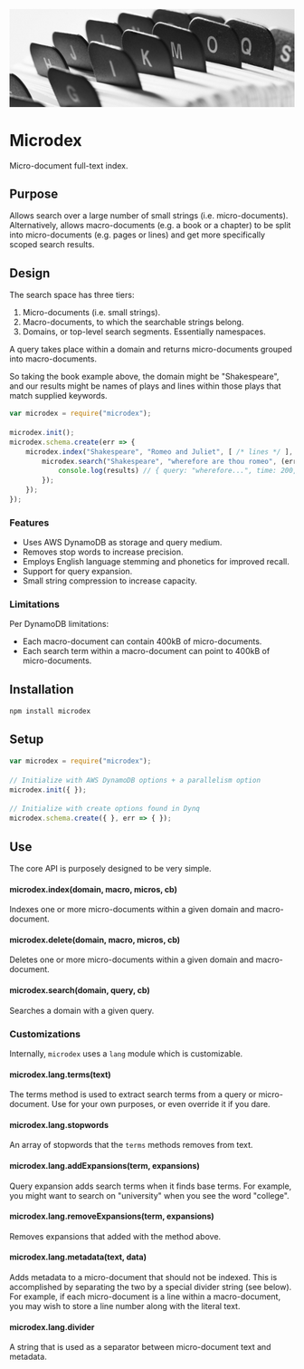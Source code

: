 ![Microdex](/package.png "Microdex")

# Microdex

Micro-document full-text index.

## Purpose

Allows search over a large number of small strings (i.e. micro-documents).  Alternatively, allows macro-documents (e.g. a book or a chapter) to be split into micro-documents (e.g. pages or lines) and get more specifically scoped search results.

## Design

The search space has three tiers:

1) Micro-documents (i.e. small strings).
2) Macro-documents, to which the searchable strings belong.
3) Domains, or top-level search segments.  Essentially namespaces.

A query takes place within a domain and returns micro-documents grouped into macro-documents.

So taking the book example above, the domain might be "Shakespeare", and our results might be names of plays and lines within those plays that match supplied keywords.

```javascript
var microdex = require("microdex");

microdex.init();
microdex.schema.create(err => {
    microdex.index("Shakespeare", "Romeo and Juliet", [ /* lines */ ], err => { 
        microdex.search("Shakespeare", "wherefore are thou romeo", (err, results) => {
            console.log(results) // { query: "wherefore...", time: 200, results: [  ] }
        });
    });
});
```

### Features

* Uses AWS DynamoDB as storage and query medium.
* Removes stop words to increase precision.
* Employs English language stemming and phonetics for improved recall.
* Support for query expansion.
* Small string compression to increase capacity.

### Limitations

Per DynamoDB limitations:

* Each macro-document can contain 400kB of micro-documents.
* Each search term within a macro-document can point to 400kB of micro-documents.

## Installation

    npm install microdex

## Setup

```javascript
var microdex = require("microdex");

// Initialize with AWS DynamoDB options + a parallelism option
microdex.init({ });

// Initialize with create options found in Dynq
microdex.schema.create({ }, err => { });
```

## Use

The core API is purposely designed to be very simple.

#### microdex.index(domain, macro, micros, cb)

Indexes one or more micro-documents within a given domain and macro-document.

#### microdex.delete(domain, macro, micros, cb)

Deletes one or more micro-documents within a given domain and macro-document.

#### microdex.search(domain, query, cb)

Searches a domain with a given query.

### Customizations

Internally, `microdex` uses a `lang` module which is customizable.

#### microdex.lang.terms(text)

The terms method is used to extract search terms from a query or micro-document.  Use for your own purposes, or even override it if you dare.

#### microdex.lang.stopwords

An array of stopwords that the `terms` methods removes from text.

#### microdex.lang.addExpansions(term, expansions)

Query expansion adds search terms when it finds base terms.  For example, you might want to search on "university" when you see the word "college".

#### microdex.lang.removeExpansions(term, expansions)

Removes expansions that added with the method above.

#### microdex.lang.metadata(text, data)

Adds metadata to a micro-document that should not be indexed.  This is accomplished by separating the two by a special divider string (see below).  For example, if each micro-document is a line within a macro-document, you may wish to store a line number along with the literal text.

#### microdex.lang.divider

A string that is used as a separator between micro-document text and metadata.